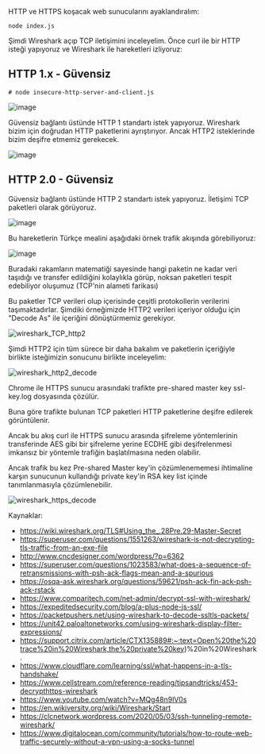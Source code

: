 HTTP ve HTTPS koşacak web sunucularını ayaklandıralım:
```
node index.js
```

Şimdi Wireshark açıp TCP iletişimini inceleyelim.
Önce curl ile bir HTTP isteği yapıyoruz ve Wireshark ile hareketleri izliyoruz:

## HTTP 1.x - Güvensiz

```
# node insecure-http-server-and-client.js
```

![image](https://user-images.githubusercontent.com/261946/107131971-54d8d880-68ec-11eb-8433-0be06b6c32cd.png)

Güvensiz bağlantı üstünde HTTP 1 standartı istek yapıyoruz. Wireshark bizim için doğrudan HTTP paketlerini ayrıştırıyor. Ancak HTTP2 isteklerinde bizim deşifre etmemiz gerekecek.

![image](https://user-images.githubusercontent.com/261946/107131865-8604d900-68eb-11eb-8f60-a82ef2a0eed4.png)


## HTTP 2.0 - Güvensiz

Güvensiz bağlantı üstünde HTTP 2 standartı istek yapıyoruz. İletişimi TCP paketleri olarak görüyoruz.

![image](https://user-images.githubusercontent.com/261946/107131096-cf9df580-68e4-11eb-8d12-53ad5c6daba9.png)

Bu hareketlerin Türkçe mealini aşağıdaki örnek trafik akışında görebiliyoruz:

![image](https://user-images.githubusercontent.com/261946/107131115-ee9c8780-68e4-11eb-9b26-c3fe51f69704.png)

Buradaki rakamların matematiği sayesinde hangi paketin ne kadar veri taşıdığı ve transfer edildiğini kolaylıkla görüp, 
noksan paketleri tespit edebiliyor oluşumuz (TCP'nin alameti farikası)

Bu paketler TCP verileri olup içerisinde çeşitli protokollerin verilerini taşımaktadırlar. Şimdiki örneğimizde HTTP2 verileri içeriyor olduğu için "Decode As" ile içeriğini dönüştürmemiz gerekiyor.

![wireshark_TCP_http2](https://user-images.githubusercontent.com/261946/107131349-7fc02e00-68e6-11eb-93ee-c6e7bd7a0921.gif)

Şimdi HTTP2 için tüm sürece bir daha bakalım ve paketlerin içeriğiyle birlikte isteğimizin sonucunu birlikte inceleyelim:

![wireshark_http2_decode](https://user-images.githubusercontent.com/261946/107132423-1218ff80-68f0-11eb-87c0-d9f43ee2dc81.gif)


Chrome ile HTTPS sunucu arasındaki trafikte 
pre-shared master key ssl-key.log dosyasında çözülür.

Buna göre trafikte bulunan TCP paketleri HTTP paketlerine
deşifre edilerek görüntülenir.

Ancak bu akış curl ile HTTPS sunucu arasında şifreleme 
yöntemlerinin transferinde AES gibi bir şifreleme yerine 
ECDHE gibi deşifrelenmesi imkansız bir yöntemle 
trafiğin başlatılmasına neden olabilir.

Ancak trafik bu kez Pre-shared Master key'in çözümlenememesi
ihtimaline karşın sunucunun kullandığı private key'in RSA key list
içinde tanımlanmasıyla çözümlenebilir.

![wireshark_https_decode](https://user-images.githubusercontent.com/261946/107133660-b94f6400-68fb-11eb-9407-61897e43355c.gif)

Kaynaklar:
- https://wiki.wireshark.org/TLS#Using_the_.28Pre.29-Master-Secret
- https://superuser.com/questions/1551263/wireshark-is-not-decrypting-tls-traffic-from-an-exe-file
- http://www.cncdesigner.com/wordpress/?p=6362
- https://superuser.com/questions/1023583/what-does-a-sequence-of-retransmissions-with-psh-ack-flags-mean-and-a-spurious
- https://osqa-ask.wireshark.org/questions/59621/psh-ack-fin-ack-psh-ack-rstack
- https://www.comparitech.com/net-admin/decrypt-ssl-with-wireshark/
- https://expeditedsecurity.com/blog/a-plus-node-js-ssl/
- https://packetpushers.net/using-wireshark-to-decode-ssltls-packets/
- https://unit42.paloaltonetworks.com/using-wireshark-display-filter-expressions/
- https://support.citrix.com/article/CTX135889#:~:text=Open%20the%20trace%20in%20Wireshark,the%20private%20key)%20in%20Wireshark.
- https://www.cloudflare.com/learning/ssl/what-happens-in-a-tls-handshake/
- https://www.cellstream.com/reference-reading/tipsandtricks/453-decrypthttps-wireshark
- https://www.youtube.com/watch?v=MQg48n9lV0s
- https://en.wikiversity.org/wiki/Wireshark/Start
- https://clcnetwork.wordpress.com/2020/05/03/ssh-tunneling-remote-wireshark/
- https://www.digitalocean.com/community/tutorials/how-to-route-web-traffic-securely-without-a-vpn-using-a-socks-tunnel